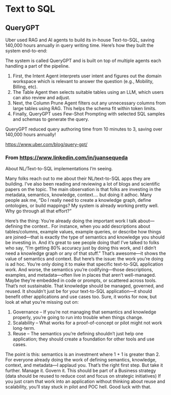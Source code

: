# Text to SQL

## QueryGPT

Uber used RAG and AI agents to build its in-house Text-to-SQL, saving 140,000 hours annually in query writing time.
Here’s how they built the system end-to-end:

The system is called QueryGPT and is built on top of multiple agents each handling a part of the pipeline.

1. First, the Intent Agent interprets user intent and figures out the domain workspace which is relevant to answer the
   question (e.g., Mobility, Billing, etc).
2. The Table Agent then selects suitable tables using an LLM, which users can also review and adjust.
3. Next, the Column Prune Agent filters out any unnecessary columns from large tables using RAG. This helps the schema
   fit within token limits.
4. Finally, QueryGPT uses Few-Shot Prompting with selected SQL samples and schemas to generate the query.

QueryGPT reduced query authoring time from 10 minutes to 3, saving over 140,000 hours annually!

https://www.uber.com/blog/query-gpt/

### From https://www.linkedin.com/in/juansequeda

About NL/Text-to-SQL implementations I’m seeing.

Many folks reach out to me about their NL/text-to-SQL apps they are building. I’ve also been reading and reviewing a lot
of blogs and scientific papers on the topic. The main observation is that folks are investing in the metadata,
semantics, knowledge, context…. but doing it adhoc. Many people ask me, “Do I really need to create a knowledge graph,
define ontologies, or build mappings? My system is already working pretty well. Why go through all that effort?”

Here’s the thing: You’re already doing the important work I talk about—defining the context.. For instance, when you add
descriptions about tables/columns, example values, example queries, or describe how things are joined—that is exactly
the type of semantics and knowledge you should be investing in. And it’s great to see people doing that! I’ve talked to
folks who say, “I’m getting 80% accuracy just by doing this work, and I didn’t need a knowledge graph or any of that
stuff.” That’s awesome—it shows the value of semantics and context.
But here’s the issue: the work you’re doing is ad hoc. You’re only doing it to make that specific text-to-SQL
application work. And worse, the semantics you’re codifying—those descriptions, examples, and metadata—often live in
places that aren’t well-managed. Maybe they’re embedded in code or prompts, or scattered across tools. That’s not
sustainable. That knowledge should be managed, governed, and reused. It shouldn’t just be for your text-to-SQL
application—it should benefit other applications and use cases too.
Sure, it works for now, but look at what you’re missing out on:

1. Governance – If you’re not managing that semantics and knowledge properly, you’re going to run into trouble when
   things change.
2. Scalability – What works for a proof-of-concept or pilot might not work long-term.
3. Reuse – The semantics you’re defining shouldn’t just help one application; they should create a foundation for other
   tools and use cases.

The point is this: semantics is an investment where 1 + 1 is greater than 2. For everyone already doing the work of
defining semantics, knowledge, context, and metadata—I applaud you. That’s the right first step. But take it further.
Manage it. Govern it. This should be part of a Business strategy (data should be reused to reduce cost and focus on
strategic initiatives) If you just cram that work into an application without thinking about reuse and scalability,
you’ll stay stuck in pilot and POC hell. Good luck with that.